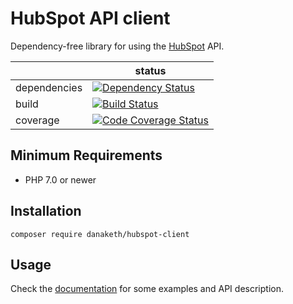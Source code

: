 # HubSpot API client
Dependency-free library for using the [HubSpot](https://www.hubspot.com/) API.

|              | status |
|--------------|--------|
| dependencies | [![Dependency Status](https://beta.gemnasium.com/badges/github.com/danaketh/hubspot-client.svg)](https://beta.gemnasium.com/projects/github.com/danaketh/hubspot-client) |
| build        | [![Build Status](https://gitlab.danaketh.com/danaketh/hubspot-client/badges/master/build.svg)](https://github.com/danaketh/hubspot-client)
| coverage     | [![Code Coverage Status](https://gitlab.danaketh.com/danaketh/hubspot-client/badges/master/coverage.svg)](https://github.com/danaketh/hubspot-client)

## Minimum Requirements
- PHP 7.0 or newer

## Installation
`composer require danaketh/hubspot-client`

## Usage
Check the [documentation](https://danaketh.github.io/hubspot-client/) for some examples and API description.
